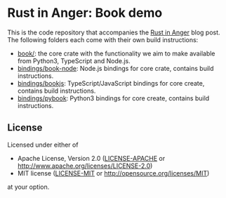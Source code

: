 # Rust in Anger: Book demo
This is the code repository that accompanies the [Rust in Anger](https://www.equalto.com/blog/rust-in-anger-high-performance-web-applications) blog post. The following folders each come with their own build instructions:

* [book/](book/): the core crate with the functionality we aim to make available from Python3, TypeScript and Node.js.
* [bindings/book-node](bindings/book-node): Node.js bindings for core crate, contains build instructions.
* [bindings/bookjs](bindings/bookjs): TypeScript/JavaScript bindings for core create, contains build instructions.
* [bindings/pybook](bindings/pybook): Python3 bindings for core create, contains build instructions.

## License

Licensed under either of

* Apache License, Version 2.0 ([LICENSE-APACHE](LICENSE-APACHE) or http://www.apache.org/licenses/LICENSE-2.0)
* MIT license ([LICENSE-MIT](LICENSE-MIT) or http://opensource.org/licenses/MIT)

at your option.
